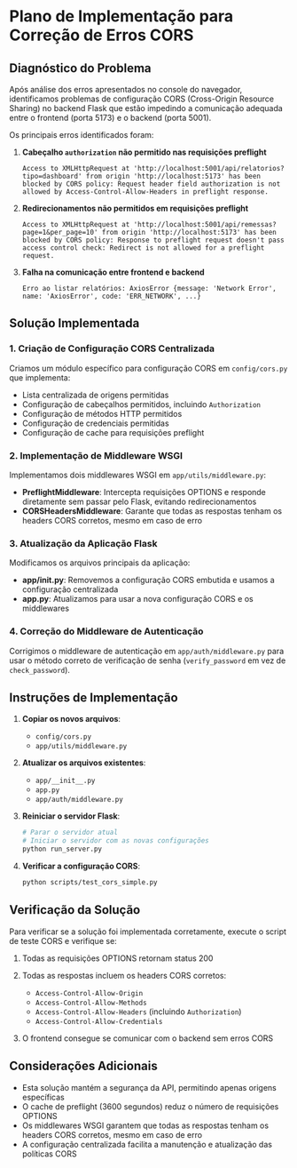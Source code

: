 # Plano de Implementação para Correção de Erros CORS

## Diagnóstico do Problema

Após análise dos erros apresentados no console do navegador, identificamos problemas de configuração CORS (Cross-Origin Resource Sharing) no backend Flask que estão impedindo a comunicação adequada entre o frontend (porta 5173) e o backend (porta 5001).

Os principais erros identificados foram:

1. **Cabeçalho `authorization` não permitido nas requisições preflight**
   ```
   Access to XMLHttpRequest at 'http://localhost:5001/api/relatorios?tipo=dashboard' from origin 'http://localhost:5173' has been blocked by CORS policy: Request header field authorization is not allowed by Access-Control-Allow-Headers in preflight response.
   ```

2. **Redirecionamentos não permitidos em requisições preflight**
   ```
   Access to XMLHttpRequest at 'http://localhost:5001/api/remessas?page=1&per_page=10' from origin 'http://localhost:5173' has been blocked by CORS policy: Response to preflight request doesn't pass access control check: Redirect is not allowed for a preflight request.
   ```

3. **Falha na comunicação entre frontend e backend**
   ```
   Erro ao listar relatórios: AxiosError {message: 'Network Error', name: 'AxiosError', code: 'ERR_NETWORK', ...}
   ```

## Solução Implementada

### 1. Criação de Configuração CORS Centralizada

Criamos um módulo específico para configuração CORS em `config/cors.py` que implementa:

- Lista centralizada de origens permitidas
- Configuração de cabeçalhos permitidos, incluindo `Authorization`
- Configuração de métodos HTTP permitidos
- Configuração de credenciais permitidas
- Configuração de cache para requisições preflight

### 2. Implementação de Middleware WSGI

Implementamos dois middlewares WSGI em `app/utils/middleware.py`:

- **PreflightMiddleware**: Intercepta requisições OPTIONS e responde diretamente sem passar pelo Flask, evitando redirecionamentos
- **CORSHeadersMiddleware**: Garante que todas as respostas tenham os headers CORS corretos, mesmo em caso de erro

### 3. Atualização da Aplicação Flask

Modificamos os arquivos principais da aplicação:

- **app/__init__.py**: Removemos a configuração CORS embutida e usamos a configuração centralizada
- **app.py**: Atualizamos para usar a nova configuração CORS e os middlewares

### 4. Correção do Middleware de Autenticação

Corrigimos o middleware de autenticação em `app/auth/middleware.py` para usar o método correto de verificação de senha (`verify_password` em vez de `check_password`).

## Instruções de Implementação

1. **Copiar os novos arquivos**:
   - `config/cors.py`
   - `app/utils/middleware.py`

2. **Atualizar os arquivos existentes**:
   - `app/__init__.py`
   - `app.py`
   - `app/auth/middleware.py`

3. **Reiniciar o servidor Flask**:
   ```bash
   # Parar o servidor atual
   # Iniciar o servidor com as novas configurações
   python run_server.py
   ```

4. **Verificar a configuração CORS**:
   ```bash
   python scripts/test_cors_simple.py
   ```

## Verificação da Solução

Para verificar se a solução foi implementada corretamente, execute o script de teste CORS e verifique se:

1. Todas as requisições OPTIONS retornam status 200
2. Todas as respostas incluem os headers CORS corretos:
   - `Access-Control-Allow-Origin`
   - `Access-Control-Allow-Methods`
   - `Access-Control-Allow-Headers` (incluindo `Authorization`)
   - `Access-Control-Allow-Credentials`

3. O frontend consegue se comunicar com o backend sem erros CORS

## Considerações Adicionais

- Esta solução mantém a segurança da API, permitindo apenas origens específicas
- O cache de preflight (3600 segundos) reduz o número de requisições OPTIONS
- Os middlewares WSGI garantem que todas as respostas tenham os headers CORS corretos, mesmo em caso de erro
- A configuração centralizada facilita a manutenção e atualização das políticas CORS 